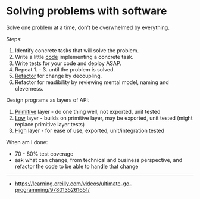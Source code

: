 # Solving problems with software

Solve one problem at a time, don't be overwhelmed by everything.

Steps:

1. Identify concrete tasks that will solve the problem.
2. Write a little [code](https://github.com/ardanlabs/gotraining/blob/master/topics/go/design/composition/decoupling/example1/example1.go) implementing a concrete task.
3. Write tests for your code and deploy ASAP.
4. Repeat 1. - 3. until the problem is solved.
5. [Refactor](https://github.com/ardanlabs/gotraining/tree/master/topics/go/design/composition/decoupling) for change by decoupling.
6. Refactor for readibility by reviewing mental model, naming and cleverness.

Design programs as layers of API:

1. [Primitive](https://github.com/ardanlabs/gotraining-studyguide/blob/master/go/design/decoupling_1.go#L66-#L102) layer - do one thing well, not exported, unit tested
2. [Low](https://github.com/ardanlabs/gotraining-studyguide/blob/master/go/design/decoupling_1.go#L104-#L147) layer - builds on primitive layer, may be exported, unit tested (might replace primitive layer tests)
3. [High](https://github.com/ardanlabs/gotraining-studyguide/blob/master/go/design/decoupling_1.go#L149-#L166) layer - for ease of use, exported, unit/integration tested 

When am I done:

* 70 - 80% test coverage
* ask what can change, from technical and business perspective, and refactor the code to be able to handle that change

---

* https://learning.oreilly.com/videos/ultimate-go-programming/9780135261651/